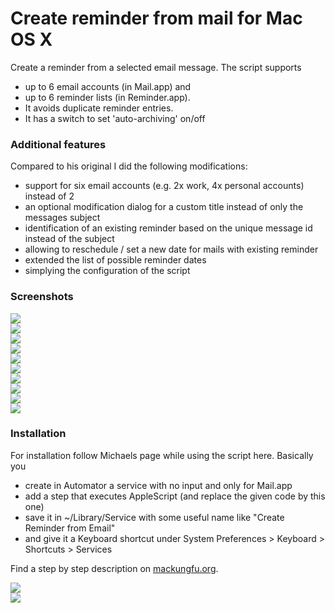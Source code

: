 # Create reminder from mail for Mac OS X
Create a reminder from a selected email message. The script supports 

- up to 6 email accounts (in Mail.app) and 
- up to 6 reminder lists (in Reminder.app).
- It avoids duplicate reminder entries.
- It has a switch to set 'auto-archiving' on/off

### Additional features

Compared to his original I did the following modifications:

- support for six email accounts (e.g. 2x work, 4x personal accounts) instead of 2
- an optional modification dialog for a custom title instead of only the messages subject
- identification of an existing reminder based on the unique message id instead of the subject
- allowing to reschedule / set a new date for mails with existing reminder
- extended the list of possible reminder dates
- simplying the configuration of the script

### Screenshots

![](https://github.com/moritzregnier/create-reminder-from-mail-mac/blob/master/screenshots/emailreminder01.jpg)  
![](https://github.com/moritzregnier/create-reminder-from-mail-mac/blob/master/screenshots/emailreminder02.jpg)  
![](https://github.com/moritzregnier/create-reminder-from-mail-mac/blob/master/screenshots/emailreminder03.jpg)  
![](https://github.com/moritzregnier/create-reminder-from-mail-mac/blob/master/screenshots/emailreminder04.jpg)  
![](https://github.com/moritzregnier/create-reminder-from-mail-mac/blob/master/screenshots/emailreminder05.jpg)  
![](https://github.com/moritzregnier/create-reminder-from-mail-mac/blob/master/screenshots/emailreminder06.jpg)  
![](https://github.com/moritzregnier/create-reminder-from-mail-mac/blob/master/screenshots/emailreminder07.jpg)  
![](https://github.com/moritzregnier/create-reminder-from-mail-mac/blob/master/screenshots/emailreminder08.jpg)  
![](https://github.com/moritzregnier/create-reminder-from-mail-mac/blob/master/screenshots/emailreminder09.jpg)  
![](https://github.com/moritzregnier/create-reminder-from-mail-mac/blob/master/screenshots/emailreminder10.jpg)  

### Installation

For installation follow Michaels page while using the script here. Basically you 

- create in Automator a service with no input and only for Mail.app
- add a step that executes AppleScript (and replace the given code by this one)
- save it in ~/Library/Service with some useful name like "Create Reminder from Email"
- and give it a Keyboard shortcut under System Preferences > Keyboard > Shortcuts > Services 

Find a step by step description on [mackungfu.org](http://www.mackungfu.org/create-email-reminders-within-email-app).

![](https://github.com/moritzregnier/create-reminder-from-mail-mac/blob/master/screenshots/workflow.png)  
![](https://github.com/moritzregnier/create-reminder-from-mail-mac/blob/master/screenshots/keyboardshortcut.png)  
